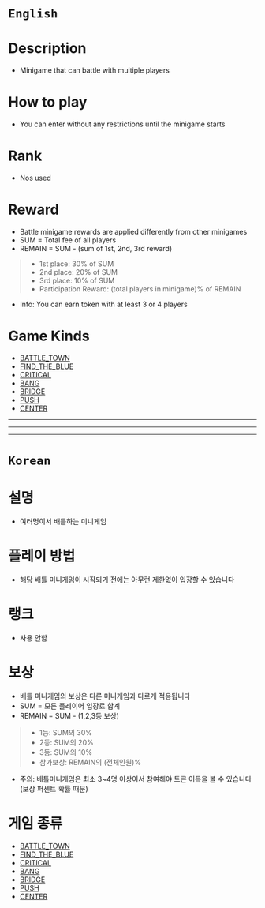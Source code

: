# `English`
# Description
- Minigame that can battle with multiple players

# How to play
- You can enter without any restrictions until the minigame starts

# Rank
- Nos used

# Reward
- Battle minigame rewards are applied differently from other minigames
- SUM = Total fee of all players
- REMAIN = SUM - (sum of 1st, 2nd, 3rd reward)
> - 1st place: 30% of SUM
> - 2nd place: 20% of SUM
> - 3rd place: 10% of SUM
> - Participation Reward: (total players in minigame)% of REMAIN
* Info: You can earn token with at least 3 or 4 players

# Game Kinds
- [BATTLE_TOWN](BATTLE_TOWN.md)
- [FIND_THE_BLUE](FIND_THE_BLUE.md)
- [CRITICAL](CRITICAL.md)
- [BANG](BANG.md)
- [BRIDGE](BRIDGE.md)
- [PUSH](PUSH.md)
- [CENTER](CENTER.md)


---------------------------------------------------------------------------------------------------------------------
---------------------------------------------------------------------------------------------------------------------
---------------------------------------------------------------------------------------------------------------------
# `Korean`
# 설명
- 여러명이서 배틀하는 미니게임

# 플레이 방법
- 해당 배틀 미니게임이 시작되기 전에는 아무런 제한없이 입장할 수 있습니다

# 랭크
- 사용 안함

# 보상
- 배틀 미니게임의 보상은 다른 미니게임과 다르게 적용됩니다
- SUM = 모든 플레이어 입장료 합계
- REMAIN = SUM - (1,2,3등 보상)
> - 1등: SUM의 30%
> - 2등: SUM의 20%
> - 3등: SUM의 10%
> - 참가보상: REMAIN의 (전체인원)%
* 주의: 배틀미니게임은 최소 3~4명 이상이서 참여해야 토큰 이득을 볼 수 있습니다 (보상 퍼센트 확률 때문)

# 게임 종류
- [BATTLE_TOWN](BATTLE_TOWN.md)
- [FIND_THE_BLUE](FIND_THE_BLUE.md)
- [CRITICAL](CRITICAL.md)
- [BANG](BANG.md)
- [BRIDGE](BRIDGE.md)
- [PUSH](PUSH.md)
- [CENTER](CENTER.md)










